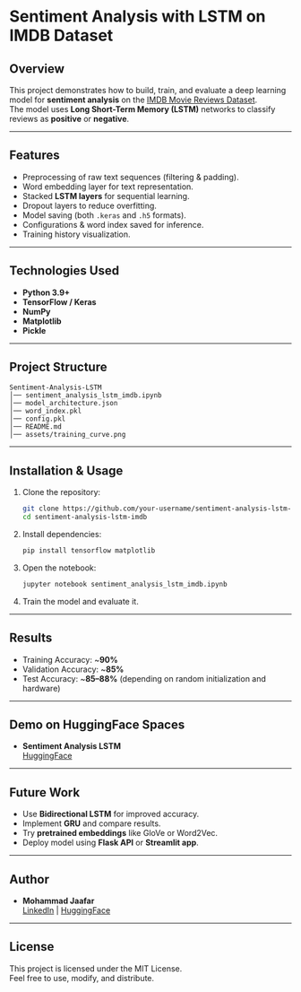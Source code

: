 # Sentiment Analysis with LSTM on IMDB Dataset

## Overview
This project demonstrates how to build, train, and evaluate a deep learning model for **sentiment analysis** on the [IMDB Movie Reviews Dataset](https://ai.stanford.edu/~amaas/data/sentiment/).  
The model uses **Long Short-Term Memory (LSTM)** networks to classify reviews as **positive** or **negative**.

---

## Features
- Preprocessing of raw text sequences (filtering & padding).
- Word embedding layer for text representation.
- Stacked **LSTM layers** for sequential learning.
- Dropout layers to reduce overfitting.
- Model saving (both `.keras` and `.h5` formats).
- Configurations & word index saved for inference.
- Training history visualization.

---

## Technologies Used
- **Python 3.9+**
- **TensorFlow / Keras**
- **NumPy**
- **Matplotlib**
- **Pickle**

---

## Project Structure
```
Sentiment-Analysis-LSTM
│── sentiment_analysis_lstm_imdb.ipynb
│── model_architecture.json
│── word_index.pkl
│── config.pkl
│── README.md
│── assets/training_curve.png
```

---

## Installation & Usage

1. Clone the repository:
   ```bash
   git clone https://github.com/your-username/sentiment-analysis-lstm-imdb.git
   cd sentiment-analysis-lstm-imdb
   ```

2. Install dependencies:
   ```bash
   pip install tensorflow matplotlib
   ```

3. Open the notebook:
   ```bash
   jupyter notebook sentiment_analysis_lstm_imdb.ipynb
   ```

4. Train the model and evaluate it.

---

## Results
- Training Accuracy: ~**90%**
- Validation Accuracy: ~**85%**
- Test Accuracy: ~**85–88%** (depending on random initialization and hardware)

---

## Demo on HuggingFace Spaces
- **Sentiment Analysis LSTM**  
[HuggingFace](https://huggingface.co/spaces/Mhdjaafar/Sentiment-LSTM-Analyzer)

---

## Future Work
- Use **Bidirectional LSTM** for improved accuracy.
- Implement **GRU** and compare results.
- Try **pretrained embeddings** like GloVe or Word2Vec.
- Deploy model using **Flask API** or **Streamlit app**.

---

## Author
- **Mohammad Jaafar**  
[LinkedIn](https://www.linkedin.com/in/mohammad-jaafar-) | [HuggingFace](https://github.com/mhdjaafar24)

---

## License
This project is licensed under the MIT License.  
Feel free to use, modify, and distribute.
